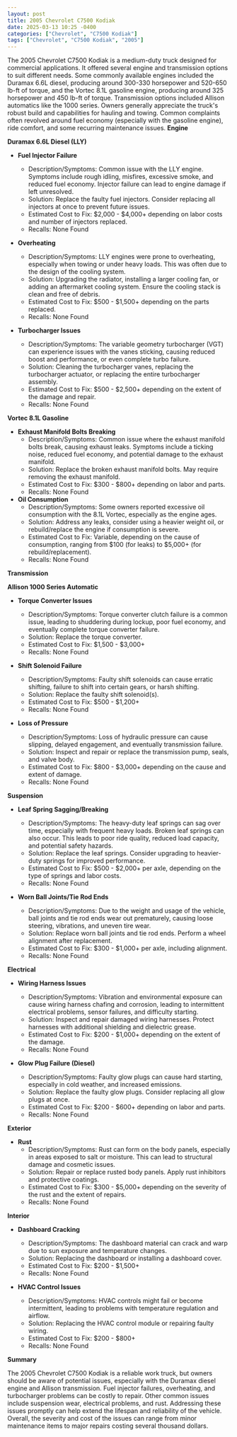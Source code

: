 ```yaml
---
layout: post
title: 2005 Chevrolet C7500 Kodiak
date: 2025-03-13 10:25 -0400
categories: ["Chevrolet", "C7500 Kodiak"]
tags: ["Chevrolet", "C7500 Kodiak", "2005"]
---
```

The 2005 Chevrolet C7500 Kodiak is a medium-duty truck designed for commercial applications. It offered several engine and transmission options to suit different needs. Some commonly available engines included the Duramax 6.6L diesel, producing around 300-330 horsepower and 520-650 lb-ft of torque, and the Vortec 8.1L gasoline engine, producing around 325 horsepower and 450 lb-ft of torque. Transmission options included Allison automatics like the 1000 series. Owners generally appreciate the truck's robust build and capabilities for hauling and towing. Common complaints often revolved around fuel economy (especially with the gasoline engine), ride comfort, and some recurring maintenance issues.
**Engine**

**Duramax 6.6L Diesel (LLY)**

*   **Fuel Injector Failure**
    *   Description/Symptoms: Common issue with the LLY engine. Symptoms include rough idling, misfires, excessive smoke, and reduced fuel economy. Injector failure can lead to engine damage if left unresolved.
    *   Solution: Replace the faulty fuel injectors. Consider replacing all injectors at once to prevent future issues.
    *   Estimated Cost to Fix: $2,000 - $4,000+ depending on labor costs and number of injectors replaced.
    *   Recalls: None Found

*   **Overheating**
    *   Description/Symptoms: LLY engines were prone to overheating, especially when towing or under heavy loads. This was often due to the design of the cooling system.
    *   Solution: Upgrading the radiator, installing a larger cooling fan, or adding an aftermarket cooling system. Ensure the cooling stack is clean and free of debris.
    *   Estimated Cost to Fix: $500 - $1,500+ depending on the parts replaced.
    *   Recalls: None Found

*   **Turbocharger Issues**
    *   Description/Symptoms: The variable geometry turbocharger (VGT) can experience issues with the vanes sticking, causing reduced boost and performance, or even complete turbo failure.
    *   Solution: Cleaning the turbocharger vanes, replacing the turbocharger actuator, or replacing the entire turbocharger assembly.
    *   Estimated Cost to Fix: $500 - $2,500+ depending on the extent of the damage and repair.
    *   Recalls: None Found

**Vortec 8.1L Gasoline**

*   **Exhaust Manifold Bolts Breaking**
    * Description/Symptoms: Common issue where the exhaust manifold bolts break, causing exhaust leaks. Symptoms include a ticking noise, reduced fuel economy, and potential damage to the exhaust manifold.
    *   Solution: Replace the broken exhaust manifold bolts. May require removing the exhaust manifold.
    *   Estimated Cost to Fix: $300 - $800+ depending on labor and parts.
    *   Recalls: None Found
*   **Oil Consumption**
    *   Description/Symptoms: Some owners reported excessive oil consumption with the 8.1L Vortec, especially as the engine ages.
    *   Solution: Address any leaks, consider using a heavier weight oil, or rebuild/replace the engine if consumption is severe.
    *   Estimated Cost to Fix: Variable, depending on the cause of consumption, ranging from $100 (for leaks) to $5,000+ (for rebuild/replacement).
    *   Recalls: None Found

**Transmission**

**Allison 1000 Series Automatic**

*   **Torque Converter Issues**
    *   Description/Symptoms: Torque converter clutch failure is a common issue, leading to shuddering during lockup, poor fuel economy, and eventually complete torque converter failure.
    *   Solution: Replace the torque converter.
    *   Estimated Cost to Fix: $1,500 - $3,000+
    *   Recalls: None Found

*   **Shift Solenoid Failure**
    *   Description/Symptoms: Faulty shift solenoids can cause erratic shifting, failure to shift into certain gears, or harsh shifting.
    *   Solution: Replace the faulty shift solenoid(s).
    *   Estimated Cost to Fix: $500 - $1,200+
    *   Recalls: None Found
*   **Loss of Pressure**
    *   Description/Symptoms: Loss of hydraulic pressure can cause slipping, delayed engagement, and eventually transmission failure.
    *   Solution: Inspect and repair or replace the transmission pump, seals, and valve body.
    *   Estimated Cost to Fix: $800 - $3,000+ depending on the cause and extent of damage.
    *   Recalls: None Found

**Suspension**

*   **Leaf Spring Sagging/Breaking**
    *   Description/Symptoms: The heavy-duty leaf springs can sag over time, especially with frequent heavy loads. Broken leaf springs can also occur. This leads to poor ride quality, reduced load capacity, and potential safety hazards.
    *   Solution: Replace the leaf springs. Consider upgrading to heavier-duty springs for improved performance.
    *   Estimated Cost to Fix: $500 - $2,000+ per axle, depending on the type of springs and labor costs.
    *   Recalls: None Found

*   **Worn Ball Joints/Tie Rod Ends**
    *   Description/Symptoms: Due to the weight and usage of the vehicle, ball joints and tie rod ends wear out prematurely, causing loose steering, vibrations, and uneven tire wear.
    *   Solution: Replace worn ball joints and tie rod ends. Perform a wheel alignment after replacement.
    *   Estimated Cost to Fix: $300 - $1,000+ per axle, including alignment.
    *   Recalls: None Found

**Electrical**

*   **Wiring Harness Issues**
    *   Description/Symptoms: Vibration and environmental exposure can cause wiring harness chafing and corrosion, leading to intermittent electrical problems, sensor failures, and difficulty starting.
    *   Solution: Inspect and repair damaged wiring harnesses. Protect harnesses with additional shielding and dielectric grease.
    *   Estimated Cost to Fix: $200 - $1,000+ depending on the extent of the damage.
    *   Recalls: None Found

*   **Glow Plug Failure (Diesel)**
    *   Description/Symptoms: Faulty glow plugs can cause hard starting, especially in cold weather, and increased emissions.
    *   Solution: Replace the faulty glow plugs. Consider replacing all glow plugs at once.
    *   Estimated Cost to Fix: $200 - $600+ depending on labor and parts.
    *   Recalls: None Found

**Exterior**

*   **Rust**
    *   Description/Symptoms: Rust can form on the body panels, especially in areas exposed to salt or moisture. This can lead to structural damage and cosmetic issues.
    *   Solution: Repair or replace rusted body panels. Apply rust inhibitors and protective coatings.
    *   Estimated Cost to Fix: $300 - $5,000+ depending on the severity of the rust and the extent of repairs.
    *   Recalls: None Found

**Interior**

*   **Dashboard Cracking**
    *   Description/Symptoms: The dashboard material can crack and warp due to sun exposure and temperature changes.
    *   Solution: Replacing the dashboard or installing a dashboard cover.
    *   Estimated Cost to Fix: $200 - $1,500+
    *   Recalls: None Found

*   **HVAC Control Issues**
    *   Description/Symptoms: HVAC controls might fail or become intermittent, leading to problems with temperature regulation and airflow.
    *   Solution: Replacing the HVAC control module or repairing faulty wiring.
    *   Estimated Cost to Fix: $200 - $800+
    *   Recalls: None Found

**Summary**

The 2005 Chevrolet C7500 Kodiak is a reliable work truck, but owners should be aware of potential issues, especially with the Duramax diesel engine and Allison transmission. Fuel injector failures, overheating, and turbocharger problems can be costly to repair. Other common issues include suspension wear, electrical problems, and rust. Addressing these issues promptly can help extend the lifespan and reliability of the vehicle. Overall, the severity and cost of the issues can range from minor maintenance items to major repairs costing several thousand dollars.

